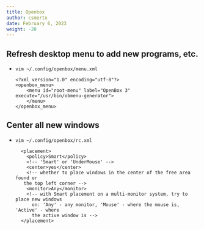 ```yaml
---
title: Openbox
author: csmertx
date: February 6, 2023
weight: -20
---
```


## Refresh desktop menu to add new programs, etc.

- ```vim ~/.config/openbox/menu.xml```

    ```
    <?xml version="1.0" encoding="utf-8"?>
    <openbox_menu>
        <menu id="root-menu" label="OpenBox 3" execute="/usr/bin/obmenu-generator">
        </menu>
    </openbox_menu>
    ```

## Center all new windows
 
 - ```vim ~/.config/openbox/rc.xml```

    ```
      <placement>
        <policy>Smart</policy>
        <!-- 'Smart' or 'UnderMouse' -->
        <center>yes</center>
        <!-- whether to place windows in the center of the free area found or
       the top left corner -->
        <monitor>Any</monitor>
        <!-- with Smart placement on a multi-monitor system, try to place new windows
          on: 'Any' - any monitor, 'Mouse' - where the mouse is, 'Active' - where
          the active window is -->
      </placement>
    ``` 
